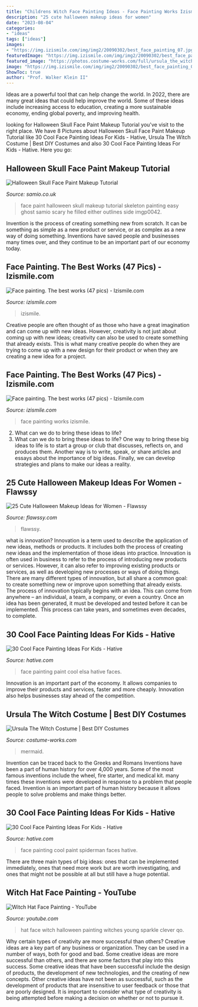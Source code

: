 ```yaml
---
title: "Childrens Witch Face Painting Ideas - Face Painting Works Izismile"
description: "25 cute halloween makeup ideas for women"
date: "2023-08-04"
categories:
- "ideas"
tags: ["ideas"]
images:
- "https://img.izismile.com/img/img2/20090302/best_face_painting_07.jpg"
featuredImage: "https://img.izismile.com/img/img2/20090302/best_face_painting_02.jpg"
featured_image: "https://photos.costume-works.com/full/ursula_the_witch.jpg"
image: "https://img.izismile.com/img/img2/20090302/best_face_painting_02.jpg"
ShowToc: true
author: "Prof. Walker Klein II"
---
```



Ideas are a powerful tool that can help change the world. In 2022, there are many great ideas that could help improve the world. Some of these ideas include increasing access to education, creating a more sustainable economy, ending global poverty, and improving health.

	

		
looking for Halloween Skull Face Paint Makeup Tutorial you've visit to the right place. We have 8 Pictures about Halloween Skull Face Paint Makeup Tutorial like 30 Cool Face Painting Ideas For Kids - Hative, Ursula The Witch Costume | Best DIY Costumes and also 30 Cool Face Painting Ideas For Kids - Hative. Here you go:
		
    
## Halloween Skull Face Paint Makeup Tutorial

<img loading=lazy src="http://www.samio.co.uk/wp-content/uploads/2013/10/IMGP0042.jpg" onerror="this.onerror=null;this.src='https://tse4.mm.bing.net/th?id=OIP.9zAIylXZDLKIR01gl8rG8wHaLK&amp;pid=15.1';" alt="Halloween Skull Face Paint Makeup Tutorial">

_Source: samio.co.uk_

>face paint halloween skull makeup tutorial skeleton painting easy ghost samio scary he filled either outlines side imgp0042. 

	

Invention is the process of creating something new from scratch. It can be something as simple as a new product or service, or as complex as a new way of doing something. Inventions have saved people and businesses many times over, and they continue to be an important part of our economy today.

    
## Face Painting. The Best Works (47 Pics) - Izismile.com

<img loading=lazy src="https://img.izismile.com/img/img2/20090302/best_face_painting_02.jpg" onerror="this.onerror=null;this.src='https://tse2.mm.bing.net/th?id=OIP._FOqyb2Yq5BqqLEjVWiTHQHaKZ&amp;pid=15.1';" alt="Face painting. The best works (47 pics) - Izismile.com">

_Source: izismile.com_

>izismile. 

	

Creative people are often thought of as those who have a great imagination and can come up with new ideas. However, creativity is not just about coming up with new ideas; creativity can also be used to create something that already exists. This is what many creative people do when they are trying to come up with a new design for their product or when they are creating a new idea for a project.

    
## Face Painting. The Best Works (47 Pics) - Izismile.com

<img loading=lazy src="https://img.izismile.com/img/img2/20090302/best_face_painting_07.jpg" onerror="this.onerror=null;this.src='https://tse3.mm.bing.net/th?id=OIP.x1UKzETLaame2WokJ0Px2QHaLD&amp;pid=15.1';" alt="Face painting. The best works (47 pics) - Izismile.com">

_Source: izismile.com_

>face painting works izismile. 

	

2. What can we do to bring these ideas to life?
2. What can we do to bring these ideas to life? 
One way to bring these big ideas to life is to start a group or club that discusses, reflects on, and produces them. Another way is to write, speak, or share articles and essays about the importance of big ideas. Finally, we can develop strategies and plans to make our ideas a reality.

    
## 25 Cute Halloween Makeup Ideas For Women - Flawssy

<img loading=lazy src="https://www.flawssy.com/wp-content/uploads/2016/04/Cute-Eye-Makeup-Ideas.jpg" onerror="this.onerror=null;this.src='https://tse3.mm.bing.net/th?id=OIP.xzXOePVba50qtGxE_uGtVgHaLH&amp;pid=15.1';" alt="25 Cute Halloween Makeup Ideas for Women - Flawssy">

_Source: flawssy.com_

>flawssy. 

	

what is innovation?
Innovation is a term used to describe the application of new ideas, methods or products. It includes both the process of creating new ideas and the implementation of those ideas into practice. Innovation is often used in business to refer to the process of introducing new products or services. However, it can also refer to improving existing products or services, as well as developing new processes or ways of doing things.
There are many different types of innovation, but all share a common goal: to create something new or improve upon something that already exists. The process of innovation typically begins with an idea. This can come from anywhere – an individual, a team, a company, or even a country. Once an idea has been generated, it must be developed and tested before it can be implemented. This process can take years, and sometimes even decades, to complete.

    
## 30 Cool Face Painting Ideas For Kids - Hative

<img loading=lazy src="https://hative.com/wp-content/uploads/2014/10/face-painting-ideas-for-kids/10-elsa-face-paint.jpg" onerror="this.onerror=null;this.src='https://tse2.mm.bing.net/th?id=OIP.gbmaJxLd1yOyBye_s-upuwHaJ4&amp;pid=15.1';" alt="30 Cool Face Painting Ideas For Kids - Hative">

_Source: hative.com_

>face painting paint cool elsa hative faces. 

	

Innovation is an important part of the economy. It allows companies to improve their products and services, faster and more cheaply. Innovation also helps businesses stay ahead of the competition. 

    
## Ursula The Witch Costume | Best DIY Costumes

<img loading=lazy src="https://photos.costume-works.com/full/ursula_the_witch.jpg" onerror="this.onerror=null;this.src='https://tse3.mm.bing.net/th?id=OIP.d3vWack3jmX9icUOdHcHpgHaJ3&amp;pid=15.1';" alt="Ursula The Witch Costume | Best DIY Costumes">

_Source: costume-works.com_

>mermaid. 

	

Invention can be traced back to the Greeks and Romans
Inventions have been a part of human history for over 4,000 years. Some of the most famous inventions include the wheel, fire starter, and medical kit. many times these inventions were developed in response to a problem that people faced. Invention is an important part of human history because it allows people to solve problems and make things better.

    
## 30 Cool Face Painting Ideas For Kids - Hative

<img loading=lazy src="https://hative.com/wp-content/uploads/2014/10/face-painting-ideas-for-kids/11-spiderman-face-paint.jpg" onerror="this.onerror=null;this.src='https://tse3.mm.bing.net/th?id=OIP.cMI2dwO5PkcEWOjAr4RmgwHaJ4&amp;pid=15.1';" alt="30 Cool Face Painting Ideas For Kids - Hative">

_Source: hative.com_

>face painting cool paint spiderman faces hative. 

	

There are three main types of big ideas: ones that can be implemented immediately, ones that need more work but are worth investigating, and ones that might not be possible at all but still have a huge potential.

    
## Witch Hat Face Painting - YouTube

<img loading=lazy src="http://i.ytimg.com/vi/I7kdJX11-Qo/maxresdefault.jpg" onerror="this.onerror=null;this.src='https://tse1.mm.bing.net/th?id=OIP.U6pcT1vojXqxJBKcaAQrVwHaEK&amp;pid=15.1';" alt="Witch Hat Face Painting - YouTube">

_Source: youtube.com_

>hat face witch halloween painting witches young sparkle clever qo. 

	

Why certain types of creativity are more successful than others?
Creative ideas are a key part of any business or organization. They can be used in a number of ways, both for good and bad. Some creative ideas are more successful than others, and there are some factors that play into this success.
Some creative ideas that have been successful include the design of products, the development of new technologies, and the creating of new concepts. Other creative ideas have not been as successful, such as the development of products that are insensitive to user feedback or those that are poorly designed. It is important to consider what type of creativity is being attempted before making a decision on whether or not to pursue it.

